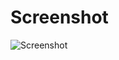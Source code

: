 # Screenshot
![Screenshot](https://raw.githubusercontent.com/harunguter/alotech-react/master/screenshot/homepage-flat.png)
